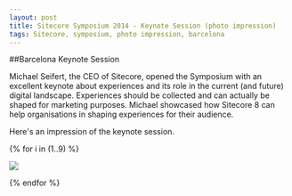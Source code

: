 ```yaml
---
layout: post
title: Sitecore Symposium 2014 - Keynote Session (photo impression)
tags: Sitecore, symposium, photo impression, barcelona
---
```


##Barcelona Keynote Session

Michael Seifert, the CEO of Sitecore, opened the Symposium with an excellent keynote about experiences and its role in the current (and future) digital landscape. Experiences should be collected and can actually be shaped for marketing purposes. Michael showcased how Sitecore 8 can help organisations in shaping experiences for their audience.

Here's an impression of the keynote session.

{% for i in (1..9) %}
  
  <img class="u-max-full-width" src="{{ site.url }}/assets/2014/09/23/sitecoresymposium-0{{ i }}.jpg">

{% endfor %}